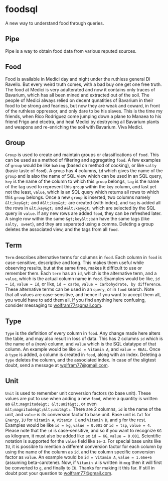 # foodsql

A new way to understand food through queries.


## Pipe

Pipe is a way to obtain food data from various reputed sources.

## Food

Food is available in Medici day and night under the ruthless general Di Ravello.
But every weird truth comes, with a bad buy one get one free truth. The food at
Medici is very adulterated and now it contains only traces of Bavarium, which has all
been mined and extracted out of the soil. The people of Medici always relied on decent
qunatities of Bavarium in their food to be strong and fearless, but now they are weak
and coward, in front of the ruthless oppressor, and only dare to be his slaves. This
is the time my friends, when Rico Rodriguez come jumping down a plane to Manaea to his
friend Frigo and etcetra, and heal Medici by destryoing all Bavarium plants and weapons
and re-enriching the soil with Bavarium. Viva Medici.

## Group

`Group` is used to create and maintain groups or classifications of
`food`. This can be used as a method of filtering and aggregating
`food`. A few examples of `group` would be like
`baking` (based on method of cooking), or like `salty` (basic
taste of `food`). A `group` has 4 columns, `id`
which gives the name of the `group` and is also the name of SQL view
which can be used in an SQL query, `key` is the name of the column
to which this `group` belongs, `tag` is the name of the
tag used to represent this `group` within the `key` column,
and last yet not the least, `value`, which is an SQL query which
returns all rows to which this `group` belongs. Once a new
`group` is inserted, two columns namely `&lt;key&gt;` and
`#&lt;key&gt;` are created (with index), and `tag` is added
all the rows in `&lt;key&gt;` and `#&lt;key&gt;` which are
selected by the SQL query in `value`. If any new rows are added
`food`, they can be refreshed later. A single row within the same
`&gt;key&lt;`can have the same tags (like `salty, sweet`),
and they are separated using a comma. Deleting a group deletes the associated
view, and the tags from all `food`.

## Term

`Term` describes alternative terms for columns in `food`.
Each column in `food` is case-sensitive, descriptive and long. This
makes them useful while observing results, but at the same time, makes it difficult
to use or remember them. Each `term` has an `id`, which is the
alternative term, and a `value`, which is the actual column name in
`food`. Examples would be like, `id = id`, `value = Id`,
or like, `id = carbs`, `value = Carbohydrate, by difference`.
These alternative terms can be used in an `query`, or in `food`
search. Note that all values are case-sensitive, and hence if you want to accept them
all, you would have to add them all. If you find anything here confusing, consider
messaging to <a href="mailto:wolfram77@gmail.com">wolfram77@gmail.com</a>.

## Type

`Type` is the definition of every column in `food`. Any change
made here alters the table, and may also result in loss of data. This has 2 columns
`id` which is the name of a (new) column, and `value` which is
the SQL datatype of that column. An example would be like `id = Vitamin A`,
and `value = REAL`. Once a `type` is added, a column is created
in `food`, along with an index. Deleting a `type` deletes the
column, and the associated index. In case of the sligtest doubt, send a message at
<a href="mailto:wolfram77@gmail.com">wplfram77@gmail.com</a>.

## Unit

`Unit` is used to remember unit conversion factors (to base unit).
These values are put to use when adding a new `food`, where a
quantity is written as `&lt;magnitude&gt; &lt;unit&gt;`, or even
`&lt;magnitude&gt;&lt;unit&gt;`. There are 2 columns, `id`
is the name of the unit, and `value` is its conversion factor to base
unit. Base unit is `Cal` for `Energy`, `IU` for
`Vitamin A`, `Vitamin C` and `Vitamin D`, and
`g` for the rest. Examples would be like `id = kg`,
`value = 0.001` or `id = tsp`, `value = 4`.
Please note that the `id` is case-sensitive, and so if you want to
recognize `KG` as kilogram, it must also be added like so `id = KG`,
`value = 0.001`. Scientific notation is supported for the `value`
field like `1e-3`. For special base units like `IU`, it is possible
to mention a different conversion factor for each column by using the name of the column
as `id`, and the column specific conversion factor as `value`.
An example would be `id = Vitamin A`, `value = 1.66e+6` (assuming
beta-carotene). Now, if `Vitamin A` is written in `mcg` then it
will first be converted to `g`, and finally to `IU`. Thanks
for making it this far. If still in doubt post your question to
<a href="mailto:wolfram77@gmail.com">wolfram77@gmail.com</a>.
